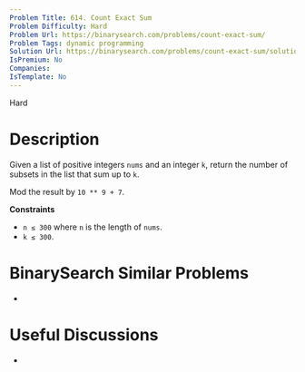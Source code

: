 ```yaml
---
Problem Title: 614. Count Exact Sum
Problem Difficulty: Hard
Problem Url: https://binarysearch.com/problems/count-exact-sum/
Problem Tags: dynamic programming
Solution Url: https://binarysearch.com/problems/count-exact-sum/solutions/
IsPremium: No
Companies: 
IsTemplate: No
---
```


<span style="color: ;">Hard</span>

# Description

Given a list of positive integers `nums` and an integer `k`, return the number of subsets in the list that sum up to `k`.

Mod the result by `10 ** 9 + 7`.

**Constraints**

- `n ≤ 300` where `n` is the length of `nums`.
- `k ≤ 300`.

# BinarySearch Similar Problems

- []()

# Useful Discussions

- []()
